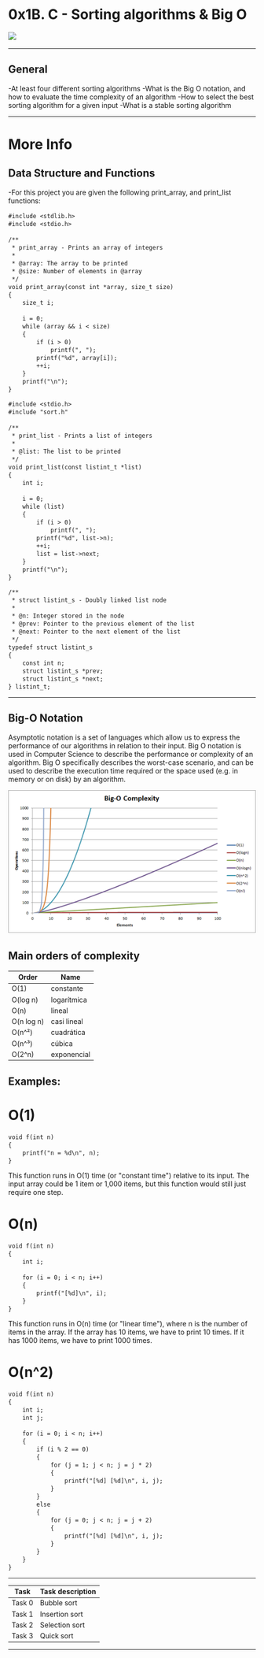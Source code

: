 
# 0x1B. C - Sorting algorithms & Big O

![](https://s3.amazonaws.com/intranet-projects-files/holbertonschool-low_level_programming/248/willy-wonka.png)

------------

## General

-At least four different sorting algorithms
-What is the Big O notation, and how to evaluate the time complexity of an algorithm
-How to select the best sorting algorithm for a given input
-What is a stable sorting algorithm

------------

# More Info

## Data Structure and Functions

 -For this project you are given the following print_array, and print_list functions:

```
#include <stdlib.h>
#include <stdio.h>

/**
 * print_array - Prints an array of integers
 *
 * @array: The array to be printed
 * @size: Number of elements in @array
 */
void print_array(const int *array, size_t size)
{
    size_t i;

    i = 0;
    while (array && i < size)
    {
        if (i > 0)
            printf(", ");
        printf("%d", array[i]);
        ++i;
    }
    printf("\n");
}
```
```
#include <stdio.h>
#include "sort.h"

/**
 * print_list - Prints a list of integers
 *
 * @list: The list to be printed
 */
void print_list(const listint_t *list)
{
    int i;

    i = 0;
    while (list)
    {
        if (i > 0)
            printf(", ");
        printf("%d", list->n);
        ++i;
        list = list->next;
    }
    printf("\n");
}
```
```
/**
 * struct listint_s - Doubly linked list node
 *
 * @n: Integer stored in the node
 * @prev: Pointer to the previous element of the list
 * @next: Pointer to the next element of the list
 */
typedef struct listint_s
{
    const int n;
    struct listint_s *prev;
    struct listint_s *next;
} listint_t;
```
------------

## Big-O Notation

Asymptotic notation is a set of languages which allow us to express the performance of our algorithms in relation to their input. Big O notation is used in Computer Science to describe the performance or complexity of an algorithm. Big O specifically describes the worst-case scenario, and can be used to describe the execution time required or the space used (e.g. in memory or on disk) by an algorithm.


![](https://raw.githubusercontent.com/developerinsider/developer-insider-content/master/POST/C/Tuto/BigO/BigOComplexity.png)

## Main orders of complexity

|  Order | Name |
| ------------ | ------------ |
| O(1)  | constante |
| O(log n) | logarítmica |
| O(n) | lineal |
| O(n log n) | casi lineal |
| O(n^²) | cuadrática |
| O(n^³) | cúbica |
| O(2^n) | exponencial |

## Examples:

# O(1)
```
void f(int n)
{
    printf("n = %d\n", n);
}
```
This function runs in O(1) time (or "constant time") relative to its input. The input array could be 1 item or 1,000 items, but this function would still just require one step.

# O(n)
```
void f(int n)
{
    int i;

    for (i = 0; i < n; i++)
    {
        printf("[%d]\n", i);
    }
}
```
This function runs in O(n) time (or "linear time"), where n is the number of items in the array. If the array has 10 items, we have to print 10 times. If it has 1000 items, we have to print 1000 times.

# O(n^2)
```
void f(int n)
{
    int i;
    int j;

    for (i = 0; i < n; i++)
    {
        if (i % 2 == 0)
        {
            for (j = 1; j < n; j = j * 2)
            {
                printf("[%d] [%d]\n", i, j);
            }
        }
        else
        {
            for (j = 0; j < n; j = j + 2)
            {
                printf("[%d] [%d]\n", i, j);
            }
        }
    }
}
```

------------



| Task | Task description |
| ------------ | ------------ |
| Task 0 | Bubble sort |
| Task 1 | Insertion sort |
| Task 2 | Selection sort |
| Task 3 | Quick sort |

------------


